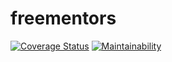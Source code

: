# freementors

[![Coverage Status](https://coveralls.io/repos/github/BonifaceMaina/freementors/badge.svg?branch=ft-api-signup-168022030)](https://coveralls.io/github/BonifaceMaina/freementors?branch=ft-api-signup-168022030)
[![Maintainability](https://api.codeclimate.com/v1/badges/79c528f6c6dd6e23b15b/maintainability)](https://codeclimate.com/github/BonifaceMaina/freementors/maintainability)